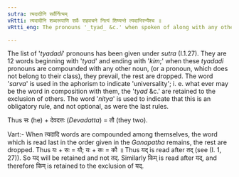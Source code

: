 ```yaml
---
sutra: त्यदादीनि सर्वैर्नित्यम्
vRtti: त्यदादीनि शब्दरूपाणि सर्वैः सहवचने नित्यं शिष्यन्ते त्यदाभिरन्यैश्च ॥
vRtti_eng: The pronouns '_tyad_ &c.' when spoken of along with any other noun, (pronoun other than '_tyad_ &c.') are always retained as _ekasesha_, (to the exclusion of others).

---
```

The list of '_tyadadi_' pronouns has been given under _sutra_ (I.1.27). They are 12 words beginning with '_tyad_' and ending with '_kim_;' when these _tyadadi_ pronouns are compounded with any other noun, (or a pronoun, which does not belong to their class), they prevail, the rest are dropped. The word '_sarva_' is used in the aphorism to indicate 'universality'; i. e. what ever may be the word in composition with them, the '_tyad_ &c.' are retained to the exclusion of others. The word '_nitya_' is used to indicate that this is an obligatory rule, and not optional, as were the last rules.

Thus सः (he) + देवदत्तः (_Devadatta_) = तौ (they two).

Vart:- When त्यदादि words are compounded among themselves, the word which is read last in the order given in the _Ganapatha_ remains, the rest are dropped. Thus यः + सः = यौ; यः + कः = कौ ॥ Thus यद् is read after तद् (see (I. 1, 27)). So यद् will be retained and not तद्. Similarly किम् is read after यद्, and therefore किम् is retained to the exclusion of यद्.